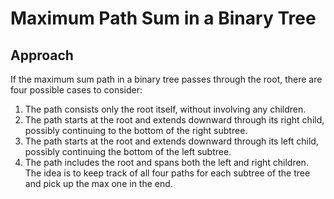 # Maximum Path Sum in a Binary Tree

## Approach

If the maximum sum path in a binary tree passes through the root, there are four possible cases to consider:

1. The path consists only the root itself, without involving any children.
2. The path starts at the root and extends downward through its right child, possibly continuing to the bottom of the right subtree.
3. The path starts at the root and extends downward through its left child, possibly continuing the bottom of the left subtree.
4. The path includes the root and spans both the left and right children.
The idea is to keep track of all four paths for each subtree of the tree and pick up the max one in the end. 